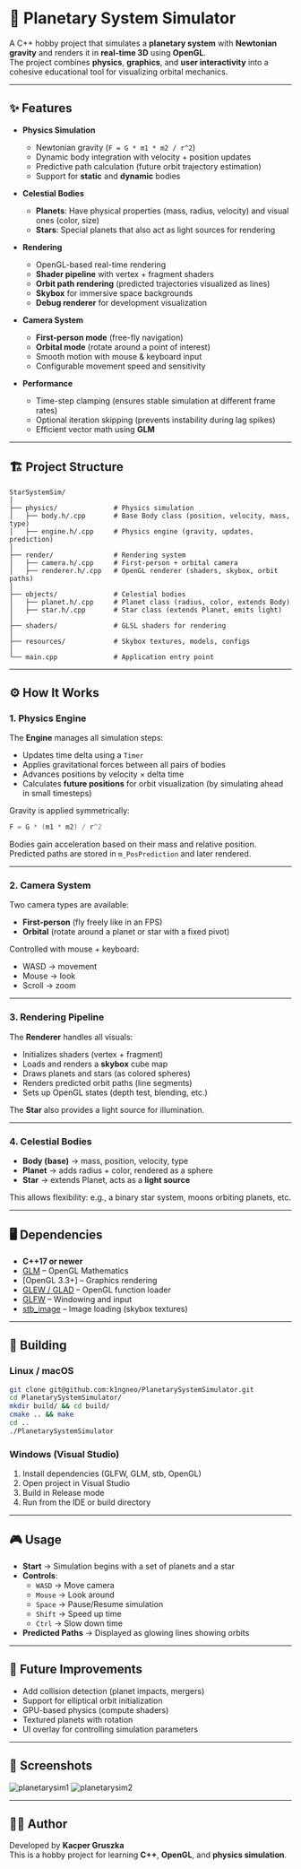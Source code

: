 # 🌌 Planetary System Simulator

A C++ hobby project that simulates a **planetary system** with **Newtonian gravity** and renders it in **real-time 3D** using **OpenGL**.  
The project combines **physics**, **graphics**, and **user interactivity** into a cohesive educational tool for visualizing orbital mechanics.

---

## ✨ Features

- **Physics Simulation**
  - Newtonian gravity (`F = G * m1 * m2 / r^2`)
  - Dynamic body integration with velocity + position updates
  - Predictive path calculation (future orbit trajectory estimation)
  - Support for **static** and **dynamic** bodies

- **Celestial Bodies**
  - **Planets**: Have physical properties (mass, radius, velocity) and visual ones (color, size)
  - **Stars**: Special planets that also act as light sources for rendering

- **Rendering**
  - OpenGL-based real-time rendering
  - **Shader pipeline** with vertex + fragment shaders
  - **Orbit path rendering** (predicted trajectories visualized as lines)
  - **Skybox** for immersive space backgrounds
  - **Debug renderer** for development visualization

- **Camera System**
  - **First-person mode** (free-fly navigation)
  - **Orbital mode** (rotate around a point of interest)
  - Smooth motion with mouse & keyboard input
  - Configurable movement speed and sensitivity

- **Performance**
  - Time-step clamping (ensures stable simulation at different frame rates)
  - Optional iteration skipping (prevents instability during lag spikes)
  - Efficient vector math using **GLM**

---

## 🏗️ Project Structure

```
StarSystemSim/
│
├── physics/              # Physics simulation
│   ├── body.h/.cpp       # Base Body class (position, velocity, mass, type)
│   ├── engine.h/.cpp     # Physics engine (gravity, updates, prediction)
│
├── render/               # Rendering system
│   ├── camera.h/.cpp     # First-person + orbital camera
│   ├── renderer.h/.cpp   # OpenGL renderer (shaders, skybox, orbit paths)
│
├── objects/              # Celestial bodies
│   ├── planet.h/.cpp     # Planet class (radius, color, extends Body)
│   ├── star.h/.cpp       # Star class (extends Planet, emits light)
│
├── shaders/              # GLSL shaders for rendering
│
├── resources/            # Skybox textures, models, configs
│
└── main.cpp              # Application entry point
```

---

## ⚙️ How It Works

### 1. Physics Engine
The **Engine** manages all simulation steps:
- Updates time delta using a `Timer`
- Applies gravitational forces between all pairs of bodies
- Advances positions by velocity × delta time
- Calculates **future positions** for orbit visualization (by simulating ahead in small timesteps)

Gravity is applied symmetrically:

```cpp
F = G * (m1 * m2) / r^2
```

Bodies gain acceleration based on their mass and relative position.  
Predicted paths are stored in `m_PosPrediction` and later rendered.

---

### 2. Camera System
Two camera types are available:
- **First-person** (fly freely like in an FPS)
- **Orbital** (rotate around a planet or star with a fixed pivot)

Controlled with mouse + keyboard:
- WASD → movement
- Mouse → look
- Scroll → zoom

---

### 3. Rendering Pipeline
The **Renderer** handles all visuals:
- Initializes shaders (vertex + fragment)
- Loads and renders a **skybox** cube map
- Draws planets and stars (as colored spheres)
- Renders predicted orbit paths (line segments)
- Sets up OpenGL states (depth test, blending, etc.)

The **Star** also provides a light source for illumination.

---

### 4. Celestial Bodies
- **Body (base)** → mass, position, velocity, type
- **Planet** → adds radius + color, rendered as a sphere
- **Star** → extends Planet, acts as a **light source**

This allows flexibility: e.g., a binary star system, moons orbiting planets, etc.

---

## 🖥️ Dependencies

- **C++17 or newer**
- [GLM](https://github.com/g-truc/glm) – OpenGL Mathematics
- [OpenGL 3.3+] – Graphics rendering
- [GLEW / GLAD](https://github.com/Dav1dde/glad) – OpenGL function loader
- [GLFW](https://www.glfw.org/) – Windowing and input
- [stb_image](https://github.com/nothings/stb) – Image loading (skybox textures)

---

## 🚀 Building

### Linux / macOS
```bash
git clone git@github.com:k1ngneo/PlanetarySystemSimulator.git
cd PlanetarySystemSimulator/
mkdir build/ && cd build/
cmake .. && make
cd ..
./PlanetarySystemSimulator
```

### Windows (Visual Studio)
1. Install dependencies (GLFW, GLM, stb, OpenGL)
2. Open project in Visual Studio
3. Build in Release mode
4. Run from the IDE or build directory

---

## 🎮 Usage

- **Start** → Simulation begins with a set of planets and a star
- **Controls**:
  - `WASD` → Move camera
  - `Mouse` → Look around
  - `Space` → Pause/Resume simulation
  - `Shift` → Speed up time
  - `Ctrl` → Slow down time
- **Predicted Paths** → Displayed as glowing lines showing orbits

---

## 🔮 Future Improvements

- Add collision detection (planet impacts, mergers)
- Support for elliptical orbit initialization
- GPU-based physics (compute shaders)
- Textured planets with rotation
- UI overlay for controlling simulation parameters

---

## 📸 Screenshots

![planetarysim1](https://user-images.githubusercontent.com/13601585/189571157-ca51ec3e-ecaf-4b3d-b3ca-1403a55486df.png)
![planetarysim2](https://user-images.githubusercontent.com/13601585/189571177-807017fc-7fa3-4cca-bc37-1739a6571c86.png)

---

## 🧑‍💻 Author

Developed by **Kacper Gruszka**  
This is a hobby project for learning **C++**, **OpenGL**, and **physics simulation**.
